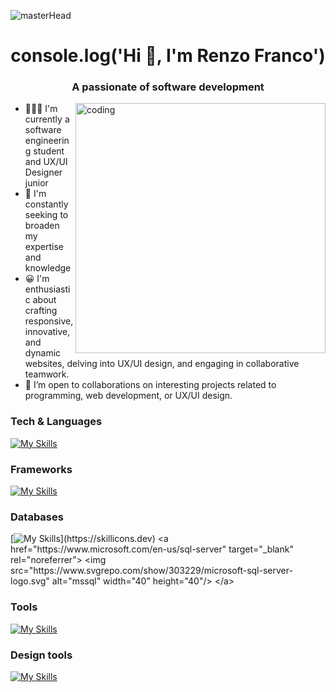 ![masterHead](https://user-images.githubusercontent.com/74038190/241765440-80728820-e06b-4f96-9c9e-9df46f0cc0a5.gif)
<h1 align="center">console.log('Hi 👋, I'm Renzo Franco')</h1>
<h3 align="center"> A passionate of software development</h3>
<img align="right" alt="coding" width="400" src="https://i.pinimg.com/originals/e4/26/70/e426702edf874b181aced1e2fa5c6cde.gif"></img>

- 🧑🏻‍💻 I'm currently a software engineering student and UX/UI Designer junior
- 🌱 I'm constantly seeking to broaden my expertise and knowledge
- 😀 I'm enthusiastic about crafting responsive, innovative, and dynamic websites, delving into UX/UI design, and engaging in collaborative teamwork. 
- 💞️ I’m open to collaborations on interesting projects related to programming, web development, or UX/UI design.

### Tech & Languages
[![My Skills](https://skillicons.dev/icons?i=java,py,js,html,css,nodejs)](https://skillicons.dev)

### Frameworks
[![My Skills](https://skillicons.dev/icons?i=react,tailwind,bootstrap)](https://skillicons.dev)

### Databases
[![My Skills](https://skillicons.dev/icons?i=mysql,)](https://skillicons.dev) 
<a href="https://www.microsoft.com/en-us/sql-server" target="_blank" rel="noreferrer"> <img src="https://www.svgrepo.com/show/303229/microsoft-sql-server-logo.svg" alt="mssql" width="40" height="40"/> </a>

### Tools
[![My Skills](https://skillicons.dev/icons?i=git,github,vscode,vite,postman,eclipse)](https://skillicons.dev)

### Design tools
[![My Skills](https://skillicons.dev/icons?i=figma,ps,ai)](https://skillicons.dev)
